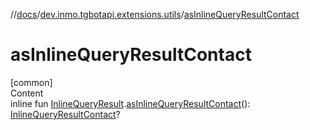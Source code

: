 //[docs](../../index.md)/[dev.inmo.tgbotapi.extensions.utils](index.md)/[asInlineQueryResultContact](as-inline-query-result-contact.md)



# asInlineQueryResultContact  
[common]  
Content  
inline fun [InlineQueryResult](../dev.inmo.tgbotapi.types.InlineQueries.InlineQueryResult.abstracts/-inline-query-result/index.md).[asInlineQueryResultContact](as-inline-query-result-contact.md)(): [InlineQueryResultContact](../dev.inmo.tgbotapi.types.InlineQueries.InlineQueryResult/-inline-query-result-contact/index.md)?  




